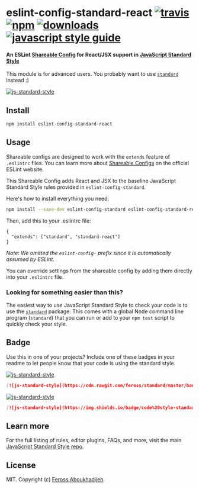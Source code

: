 # eslint-config-standard-react [![travis][travis-image]][travis-url] [![npm][npm-image]][npm-url] [![downloads][downloads-image]][downloads-url] [![javascript style guide][standard-image]][standard-url]

[travis-image]: https://img.shields.io/travis/feross/eslint-config-standard-react/master.svg
[travis-url]: https://travis-ci.org/feross/eslint-config-standard-react
[npm-image]: https://img.shields.io/npm/v/eslint-config-standard-react.svg
[npm-url]: https://npmjs.org/package/eslint-config-standard-react
[downloads-image]: https://img.shields.io/npm/dm/eslint-config-standard-react.svg
[downloads-url]: https://npmjs.org/package/eslint-config-standard-react
[standard-image]: https://img.shields.io/badge/code_style-standard-brightgreen.svg
[standard-url]: https://standardjs.com

#### An ESLint [Shareable Config](http://eslint.org/docs/developer-guide/shareable-configs) for React/JSX support in [JavaScript Standard Style](https://github.com/feross/standard)

This module is for advanced users. You probably want to use [`standard`](https://github.com/feross/standard) instead :)

[![js-standard-style](https://cdn.rawgit.com/feross/standard/master/badge.svg)](https://github.com/feross/standard)

## Install

```bash
npm install eslint-config-standard-react
```

## Usage

Shareable configs are designed to work with the `extends` feature of `.eslintrc` files.
You can learn more about
[Shareable Configs](http://eslint.org/docs/developer-guide/shareable-configs) on the
official ESLint website.

This Shareable Config adds React and JSX to the baseline JavaScript Standard Style rules
provided in `eslint-config-standard`.

Here's how to install everything you need:

```bash
npm install --save-dev eslint-config-standard eslint-config-standard-react eslint-plugin-promise eslint-plugin-react eslint-plugin-standard
```

Then, add this to your .eslintrc file:

```
{
  "extends": ["standard", "standard-react"]
}
```

*Note: We omitted the `eslint-config-` prefix since it is automatically assumed by ESLint.*

You can override settings from the shareable config by adding them directly into your
`.eslintrc` file.

### Looking for something easier than this?

The easiest way to use JavaScript Standard Style to check your code is to use the
[`standard`](https://github.com/feross/standard) package. This comes with a global
Node command line program (`standard`) that you can run or add to your `npm test` script
to quickly check your style.

## Badge

Use this in one of your projects? Include one of these badges in your readme to
let people know that your code is using the standard style.

[![js-standard-style](https://cdn.rawgit.com/feross/standard/master/badge.svg)](https://github.com/feross/standard)

```markdown
[![js-standard-style](https://cdn.rawgit.com/feross/standard/master/badge.svg)](https://github.com/feross/standard)
```

[![js-standard-style](https://img.shields.io/badge/code%20style-standard-brightgreen.svg)](https://github.com/feross/standard)

```markdown
[![js-standard-style](https://img.shields.io/badge/code%20style-standard-brightgreen.svg)](https://github.com/feross/standard)
```

## Learn more

For the full listing of rules, editor plugins, FAQs, and more, visit the main
[JavaScript Standard Style repo](https://github.com/feross/standard).

## License

MIT. Copyright (c) [Feross Aboukhadijeh](http://feross.org).
